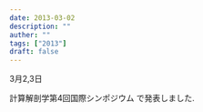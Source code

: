 ```yaml
---
date: 2013-03-02
description: ""
auther: ""
tags: ["2013"]
draft: false
---
```

3月2,3日

計算解剖学第4回国際シンポジウム で発表しました.
<!--more-->
